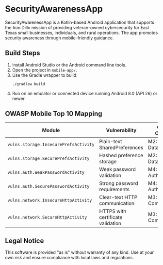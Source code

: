 # SecurityAwarenessApp

SecurityAwarenessApp is a Kotlin-based Android application that supports the Iron Dillo mission of providing veteran-owned cybersecurity for East Texas small businesses, individuals, and rural operations. The app promotes security awareness through mobile-friendly guidance.

## Build Steps
1. Install Android Studio or the Android command line tools.
2. Open the project in `mobile-app/`.
3. Use the Gradle wrapper to build:
   ```bash
   ./gradlew build
   ```
4. Run on an emulator or connected device running Android 8.0 (API 26) or newer.

## OWASP Mobile Top 10 Mapping

| Module | Vulnerability | OWASP Category |
| --- | --- | --- |
| `vulns.storage.InsecurePrefsActivity` | Plain-text SharedPreferences | M2: Insecure Data Storage |
| `vulns.storage.SecurePrefsActivity` | Hashed preference storage | M2: Insecure Data Storage |
| `vulns.auth.WeakPasswordActivity` | Weak password validation | M4: Insecure Authentication |
| `vulns.auth.SecurePasswordActivity` | Strong password requirements | M4: Insecure Authentication |
| `vulns.network.InsecureHttpActivity` | Clear-text HTTP communication | M3: Insecure Communication |
| `vulns.network.SecureHttpActivity` | HTTPS with certificate validation | M3: Insecure Communication |

## Legal Notice
This software is provided "as is" without warranty of any kind. Use at your own risk and ensure compliance with local laws and regulations.
